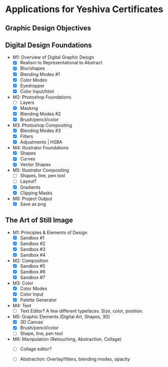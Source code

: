 # Applications for Yeshiva Certificates
## Graphic Design Objectives
## Digital Design Foundations

- M1: Overview of Digital Graphic Design
    - [x] Realism to Representational to Abstract
    - [x] Blur/shapes
    - [x] Blending Modes #1
    - [x] Color Modes
    - [x] Eyedropper
    - [x] Color Input/html
- M2: Photoshop Foundations
    - [ ] Layers
    - [x] Masking
    - [x] Blending Modes #2
    - [x] Brush/pencil/color
- M3: Photoshop Compositing
    - [x] Blending Modes #3
    - [x] Filters
    - [x] Adjustments | HSBA
- M4: Illustrator Foundations
    - [x] Shapes
    - [x] Curves
    - [x] Vector Shapes
- M5: Illustrator Compositing
    - [ ] Shapes, line, pen tool
    - [ ] Layout?
    - [x] Gradients
    - [x] Clipping Masks
- M6: Project Output
    - [x] Save as png

## The Art of Still Image

- M1: Principles & Elements of Design
    - [x] Sandbox #1
    - [x] Sandbox #2
    - [x] Sandbox #3
    - [x] Sandbox #4 
- M2: Composition
    - [x] Sandbox #5
    - [x] Sandbox #6
    - [x] Sandbox #7
- M3: Color
    - [x] Color Modes
    - [x] Color Input
    - [x] Palette Generator
- M4: Text
    - [ ] Text Editor? A few different typefaces. Size, color, position.
- M5: Graphic Elements (Digital Art, Shapes, 3D)
    - [x] 3D Canvas
    - [x] Brush/pencil/color
    - [ ] Shape, line, pen tool
- M6: Manipulation (Retouching, Abstraction, Collage)
    - [ ] Collage editor?
    - [ ] Abstraction: Overlay/filters, blending modes, opacity


